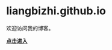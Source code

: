 liangbizhi.github.io
===================

欢迎访问我的博客。

__[点击进入](http://liangbizhi.github.io "welcome to my page!")__